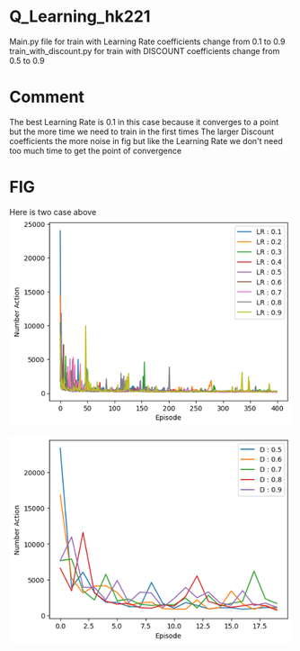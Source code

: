 # Q_Learning_hk221

Main.py file for train with Learning Rate coefficients change from 0.1 to 0.9
train_with_discount.py for train with DISCOUNT coefficients change from 0.5 to 0.9

# Comment 
The best Learning Rate is 0.1 in this case because it converges to a point but the more time we need to train in the first times 
The larger Discount coefficients the more noise in fig but like the Learning Rate we don't need too much time to get the point of convergence 

# FIG
Here is two case above <br>
![Image](/fig/Action.png)

![Image](/fig_discount/Action.png)


